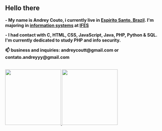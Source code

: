 <body>
  
  <h2>Hello there</h2>
  <b> - My name is Andrey Couto, i currently live in <a href="https://www.google.com/search?q=espirito+santo%2C+brasil&sxsrf=APwXEdcxSYDWjtjoIr1eTEQ4cVA7p52S5w%3A1687216061266&ei=vd-QZKT3D9ay5OUPvJuPyAo&ved=0ahUKEwjkyfbPudD_AhVWGbkGHbzNA6kQ4dUDCA8&uact=5&oq=espirito+santo%2C+brasil&gs_lcp=Cgxnd3Mtd2l6LXNlcnAQAzIFCAAQgAQyBQgAEIAEMgUIABCABDIGCAAQFhAeMgYIABAWEB4yBggAEBYQHjIGCAAQFhAeMgYILhAWEB4yBgguEBYQHjIGCAAQFhAeOgoIABBHENYEELADOgoIABCKBRCwAxBDOg0IABDkAhDWBBCwAxgBOg8ILhCKBRDIAxCwAxBDGAI6BwguEIoFEEM6CAgAEIAEELEDOgcIABCKBRBDOgoIABCKBRCxAxBDOhUILhCKBRBDEJcFENwEEN4EEOAEGAM6BQguEIAEOgsILhCABBDHARCvAToTCC4QgAQQlwUQ3AQQ3gQQ4AQYAzoHCC4QgAQQCkoECEEYAFDqBVj4FmDlF2gBcAF4AIABzgGIAYEIkgEFMC42LjGYAQCgAQHAAQHIARPaAQYIARABGAnaAQYIAhABGAjaAQYIAxABGBQ&sclient=gws-wiz-serp" target="_blank">Espirito Santo, Brazil</a>. I'm majoring in <a href="https://cachoeiro.ifes.edu.br/cursos/graduacao/sistemas-de-informacao">information systems</a> at <a href="https://cachoeiro.ifes.edu.br/" target="_blank">IFES</a> <br>
  

  <b> - I had contact with C, HTML, CSS, JavaScript, Java, PHP, Python & SQL. I'm currently dedicated to study PHP and info security.<br> 
 

 <p>📫 business and inquiries: andreycoutt@gmail.com or contato.andreyyy@gmail.com<br><br></p>
</body>

<div>
  <a href="https://github.com/andreycoutt">
  <img height="180em" src="https://github-readme-stats.vercel.app/api?username=andreycoutt&show_icons=true&theme=onedark&include_all_commits=true&count_private=true"/>
  <img height="180em" src="https://github-readme-stats.vercel.app/api/top-langs/?username=andreycoutt&langs_count=10&layout=compact&commit=all&theme=onedark"/>
</div>
<!--
**andreycoutt/andreycoutt** is a ✨ _special_ ✨ repository because its `README.md` (this file) appears on your GitHub profile.

Here are some ideas to get you started:

- 🔭 I’m currently working on ...
- 🌱 I’m currently learning ...
- 👯 I’m looking to collaborate on ...
- 🤔 I’m looking for help with ...
- 💬 Ask me about ...
- 📫 How to reach me: ...
- 😄 Pronouns: ...
- ⚡ Fun fact: ...
-->
